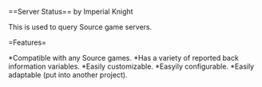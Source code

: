 ==Server Status==
by Imperial Knight


This is used to query Source game servers.


=Features=

*Compatible with any Source games.
*Has a variety of reported back information variables.
*Easily customizable.
*Easyily configurable.
*Easily adaptable (put into another project).